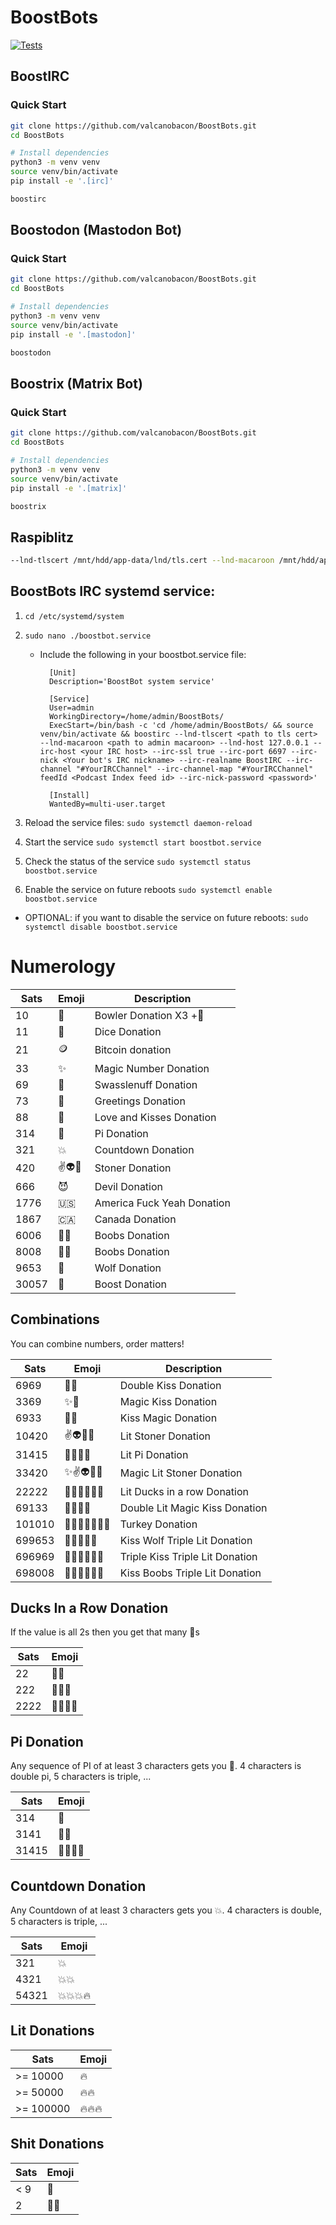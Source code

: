 # BoostBots

[![Tests](https://github.com/valcanobacon/BoostBots/actions/workflows/ci.yml/badge.svg)](https://github.com/valcanobacon/BoostBots/actions/workflows/ci.yml)

## BoostIRC

### Quick Start

```sh
git clone https://github.com/valcanobacon/BoostBots.git
cd BoostBots

# Install dependencies
python3 -m venv venv
source venv/bin/activate
pip install -e '.[irc]'

boostirc 
```

## Boostodon (Mastodon Bot)

### Quick Start

```sh
git clone https://github.com/valcanobacon/BoostBots.git
cd BoostBots

# Install dependencies
python3 -m venv venv
source venv/bin/activate
pip install -e '.[mastodon]'

boostodon
```

## Boostrix (Matrix Bot)

### Quick Start

```sh
git clone https://github.com/valcanobacon/BoostBots.git
cd BoostBots

# Install dependencies
python3 -m venv venv
source venv/bin/activate
pip install -e '.[matrix]'

boostrix
```

## Raspiblitz

```sh
--lnd-tlscert /mnt/hdd/app-data/lnd/tls.cert --lnd-macaroon /mnt/hdd/app-data/lnd/data/chain/bitcoin/mainnet/admin.macaroon
 ```

## BoostBots IRC systemd service:

1. `cd /etc/systemd/system`
2. `sudo nano ./boostbot.service`

    - Include the following in your boostbot.service file:
            
            [Unit]
            Description='BoostBot system service'

            [Service]
            User=admin
            WorkingDirectory=/home/admin/BoostBots/
            ExecStart=/bin/bash -c 'cd /home/admin/BoostBots/ && source venv/bin/activate && boostirc --lnd-tlscert <path to tls cert> --lnd-macaroon <path to admin macaroon> --lnd-host 127.0.0.1 --irc-host <your IRC host> --irc-ssl true --irc-port 6697 --irc-nick <Your bot's IRC nickname> --irc-realname BoostIRC --irc-channel "#YourIRCChannel" --irc-channel-map "#YourIRCChannel" feedId <Podcast Index feed id> --irc-nick-password <password>'

            [Install]
            WantedBy=multi-user.target

3. Reload the service files:
`sudo systemctl daemon-reload`

4. Start the service
`sudo systemctl start boostbot.service`

5. Check the status of the service
`sudo systemctl status boostbot.service`

6. Enable the service on future reboots
`sudo systemctl enable boostbot.service`

- OPTIONAL: if you want to disable the service on future reboots:
`sudo systemctl disable boostbot.service`


# Numerology

| Sats | Emoji | Description |
| - | - | - |
| 10 | 🎳 | Bowler Donation X3 +🦃 |
| 11 | 🎲 | Dice Donation |
| 21 | 🪙 | Bitcoin donation|
| 33 | ✨ | Magic Number Donation|
| 69 | 💋 | Swasslenuff Donation  |
| 73 | 👋 | Greetings Donation  |
| 88 | 🥰 | Love and Kisses Donation  |
| 314 | 🥧 | Pi Donation |
| 321 | 💥 | Countdown Donation |
| 420 | ✌👽💨 | Stoner Donation |
| 666 | 😈 | Devil Donation |
| 1776 | 🇺🇸 | America Fuck Yeah Donation |
| 1867 | 🇨🇦 | Canada Donation |
| 6006 | 🎱🎱 | Boobs Donation |
| 8008 | 🎱🎱 | Boobs Donation |
| 9653 | 🐺 | Wolf Donation |
| 30057 | 🔁 | Boost Donation | 

## Combinations

You can combine numbers, order matters!

| Sats | Emoji | Description |
| - | - | - |
| 6969 | 💋💋 | Double Kiss Donation|
| 3369 | ✨💋 | Magic Kiss Donation |
| 6933 | 💋✨ | Kiss Magic Donation |
| 10420 | ✌👽💨🔥 | Lit Stoner Donation|
| 31415 | 🥧🥧🥧🔥 | Lit Pi Donation|
| 33420 | ✨✌👽💨🔥 | Magic Lit Stoner Donation|
| 22222 | 🦆🦆🦆🦆🦆🔥 | Lit Ducks in a row Donation | 
| 69133 | 💋✨🔥🔥 | Double Lit Magic Kiss Donation |
| 101010 | 🎳🎳🎳🦃🔥🔥🔥 | Turkey Donation |
| 699653 | 💋🐺🔥🔥🔥 | Kiss Wolf Triple Lit Donation|
| 696969 | 💋💋💋🔥🔥🔥 | Triple Kiss Triple Lit Donation|
| 698008 | 💋🎱🎱🔥🔥🔥 | Kiss Boobs Triple Lit Donation|

## Ducks In a Row Donation
If the value is all 2s then you get that many 🦆s

| Sats | Emoji |
| - | - |
| 22 | 🦆🦆 |
| 222 | 🦆🦆🦆 |
| 2222 |🦆🦆🦆🦆 |

## Pi Donation
Any sequence of PI of at least 3 characters gets you 🥧.
4 characters is double pi, 5 characters is triple, ...

| Sats | Emoji |
| - | - |
| 314 | 🥧 |
| 3141 | 🥧🥧 |
| 31415 | 🥧🥧🥧🔥 |

## Countdown Donation
Any Countdown of at least 3 characters gets you 💥.
4 characters is double, 5 characters is triple, ...

| Sats | Emoji |
| - | - |
| 321 | 💥 |
| 4321 | 💥💥 |
| 54321 | 💥💥💥🔥 |

## Lit Donations

| Sats | Emoji |
| - | - |
| >= 10000 | 🔥 |
| >= 50000 | 🔥🔥 |
| >= 100000 | 🔥🔥🔥 |

## Shit Donations

| Sats | Emoji |
| - | - |
| < 9 | 💩 |
| 2 | 🦆💩 |
